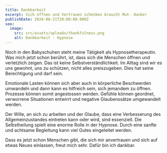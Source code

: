 ```yaml
---
title: Dankbarkeit
excerpt: Sich öffnen und Vertrauen schenken braucht Mut- danke!
publishDate: 2024-08-21T20:08:00.000Z
seo:
  image:
    src: src/assets/uploads/thankfulness.png
    alt: Dankbarkeit - Hypnose
---
```


Noch in den Babyschuhen steht meine Tätigkeit als Hypnosetherapeutin. Was mich jetzt schon berührt, ist, dass sich die Menschen öffnen und verletzlich zeigen. Das ist keine Selbstverständlichkeit. Im Alltag sind wir es uns gewohnt, uns zu schützen, nicht alles preiszugeben. Dies hat seine Berechtigung und darf sein.

Emotionale Lasten können sich aber auch in körperliche Beschwerden umwandeln und dann kann es hilfreich sein, sich jemandem zu öffnen. Prozesse können somit angestossen werden. Gefühle können geordnet, verworrene Situationen entwirrt und negative Glaubenssätze umgewandelt werden.

Der Wille, an sich zu arbeiten und der Glaube, dass eine Verbesserung des Allgemeinzustandes eintreten kann oder wird, sind essenziell. Die Selbstheilung spielt eine enorme Rolle in der Hypnose. Durch eine sanfte und achtsame Begleitung kann viel Gutes eingeleitet werden.

Dass es jetzt schon Menschen gibt, die sich mir anvertrauen und sich auf etwas Neues einlassen, freut mich sehr. Dafür bin ich dankbar.
